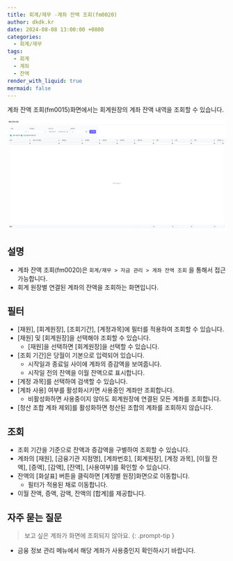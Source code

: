 ```yaml
---
title: 회계/재무 -계좌 잔액 조회(fm0020)
author: dkdk.kr
date: 2024-08-08 13:00:00 +0800
categories:
  - 회계/재무
tags:
  - 회계
  - 계좌
  - 잔액
render_with_liquid: true
mermaid: false
---
```

계좌 잔액 조회(fm0015)화면에서는 회계원장의 계좌 잔액 내역을 조회할 수 있습니다. 

![](assets/img/Pasted%20image%2020250421182300.png)
## 설명

- 계좌 잔액 조회(fm0020)은 `회계/재무 > 자금 관리 > 계좌 잔액 조회` 을 통해서 접근 가능합니다.
- 회계 원장별 연결된 계좌의 잔액을 조회하는 화면입니다.  

## 필터
- [재원], [회계원장], [조회기간], [계정과목]에 필터를 적용하여 조회할 수 있습니다.
- [재원] 및 [회계원장]을 선택해야 조회할 수 있습니다. 
	- [재원]을 선택하면 [회계원장]을 선택할 수 있습니다. 
- [조회 기간]은 당월이 기본으로 입력되어 있습니다.
	- 시작일과 종료일 사이에 계좌의 증감액을 보여줍니다.
	- 시작일 전의 잔액을 이월 잔액으로 표시합니다.
- [계정 과목]를 선택하여 검색할 수 있습니다. 
- [계좌 사용] 여부를 활성화시키면 사용중인 계좌만 조회합니다. 
	- 비활성화하면 사용중이지 않아도 회계원장에 연결된 모든 계좌를 조회합니다. 
- [청산 조합 계좌 제외]를 활성화하면 청산된 조합의 계좌를 조회하지 않습니다. 

## 조회
- 조회 기간을 기준으로 잔액과 증감액을 구별하여 조회할 수 있습니다.
- 계좌의 [재원], [금융기관 지점명], [계좌번호], [회계원장], [계정 과목], [이월 잔액], [증액], [감액], [잔액], [사용여부]를 확인할 수 있습니다. 
- 잔액의 [화살표] 버튼을 클릭하면 [계정별 원장]화면으로 이동합니다.
	- 필터가 적용된 채로 이동합니다. 
- 이월 잔액, 증액, 감액, 잔액의 [합계]를 제공합니다.

## 자주 묻는 질문

> 보고 싶은 계좌가 화면에 조회되지 않아요.
{: .prompt-tip }

- 금융 정보 관리 메뉴에서 해당 계좌가 사용중인지 확인하시기 바랍니다. 